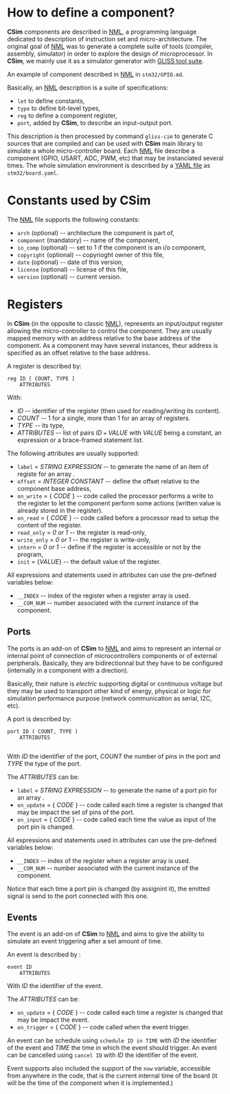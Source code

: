 # How to define a component?

**CSim** components are described in [NML](NMP.md), a programming language dedicated to description of instruction set and micro-architecture. The original goal of [NML](NMP.md) was to generate a complete suite of tools (compiler, assembly, simulator) in order to explore the design of microprocessor. In **CSim**, we mainly use it as a simulator generator with [GLISS tool suite](https://sourcesup.renater.fr/projects/gliss2).

An example of component described in [NML](NMP.md) in `stm32/GPIO.md`.

Basically, an [NML](NMP.md) description is a suite of specifications:

* `let` to define constants,
* `type` to define bit-level types,
* `reg` to define a component register,
* `port`, added by **CSim**, to describe an input-output port.

This description is then processed by command `gliss-cim` to generate C sources that are compiled and can be used with **CSim** main library to simulate a whole micro-controller board. Each [NML](NMP.md) file describe a component (GPIO, USART, ADC, PWM, etc) that may be instanciated several times. The whole simulation environment is described by a [YAML file](board.md) as `stm32/board.yaml`.


# Constants used by CSim

The [NML](NMP.md) file supports the following constants:

* `arch` (optional) -- architecture the component is part of,
* `component` (mandatory) -- name of the component,
* `io_comp` (optional) -- set to 1 if the component is an i/o component,
* `copyright` (optional) -- copyrioght owner of this file,
* `date` (optional) -- date of this version,
* `license` (optional) -- license of this file,
* `version` (optional) -- current version.


# Registers

In **CSim** (in the opposite to classic [NML](NMP.md)), represents an input/output register allowing the micro-controller to control the component. They are usually mapped memory with an address relative to the base address of the component. As a component may have several instances, theur address is specified as an offset relative to the base address.

A register is described by:

```
reg ID [ COUNT, TYPE ]
	ATTRIBUTES
```

With:

* _ID_ -- identifier of the register (then used for reading/writing its content).
* _COUNT_ -- 1 for a single, more than 1 for an array of registers.
* _TYPE_ -- its type,
* _ATTRIBUTES_ -- list of pairs _ID_ `=` _VALUE_ with _VALUE_ being a constant, an expression or a brace-framed statement list.

The following attributes are usually supported:

* `label` = _STRING EXPRESSION_ -- to generate the name of an item of registe for an array .
* `offset` = _INTEGER CONSTANT_ -- define the offset relative to the component base address,
* `on_write` = { _CODE_ } -- code called the processor performs a write to the register to let the component perform some actions (written value is already stored in the register).
* `on_read` = { _CODE_ } -- code called before a processor read to setup the content of the register.
* `read_only` = _0 or 1_ -- the register is read-only,
* `write_only` = _0 or 1_ -- the register is write-only,
* `intern` = _0 or 1_ -- define if the register is accessible or not by the program,
* `init` = {_VALUE_} -- the default value of the register.

All expressions and statements used in attributes can use the pre-defined variables below:

* `__INDEX` -- index of the register when a register array is used.
* `__COM_NUM` -- number associated with the current instance of the component.

## Ports

The ports is an add-on of **CSim** to [NML](NMP.md) and aims to represent an internal or internal point of connection of microcontrollers components or of external peripherals. Basically, they are bidirectionnal but they have to be configured (internally in a component with a drection).

Basically, their nature is _electric_ supporting digital or continuous voltage but they may be used to transport other kind of energy, physical or logic for simulation performance purpose (network communication as serial, I2C, etc).

A port is described by:

```
port ID ( COUNT, TYPE )
	ATTRIBUTES
	
```

With _ID_ the identifier of the port, _COUNT_ the number of pins in the port and _TYPE_ the type of the port.

The _ATTRIBUTES_ can be:

* `label` = _STRING EXPRESSION_ -- to generate the name of a port pin for an array .
* `on_update` = { _CODE_ } -- code called each time a register is changed that may be impact the set of pins of the port.
* `on_input` = { _CODE_ } -- code called each time the value as input of the port pin is changed.

All expressions and statements used in attributes can use the pre-defined variables below:

* `__INDEX` -- index of the register when a register array is used.
* `__COM_NUM` -- number associated with the current instance of the component.

Notice that each time a port pin is changed (by assignint it), the emitted signal is send to the port connected with this one.


## Events

 The event is an add-on of **CSim** to [NML](NMP.md) and aims to give the ability to simulate an event triggering after a set amount of time. 

An event is described by : 

```
event ID
	ATTRIBUTES
```

With _ID_ the identifier of the event.

The _ATTRIBUTES_ can be: 

* `on_update` = { _CODE_ } -- code called each time a register is changed that may be impact the event.
* `on_trigger` = { _CODE_ } -- code called when the event trigger.

An event can be schedule using `schedule ID in TIME` with _ID_ the identifier of the event and _TIME_ the time in which the event should trigger.
An event can be cancelled using `cancel ID` with _ID_ the identifier of the event.

Event supports also included the support of the `now` variable, accessible from anywhere in the code, that is the current internal time of the board (it will be the time of the component when it is implemented.)